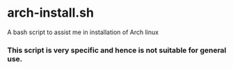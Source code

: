 # arch-install.sh
A bash script to assist me in installation of Arch linux
### This script is very specific and hence is not suitable for general use.
